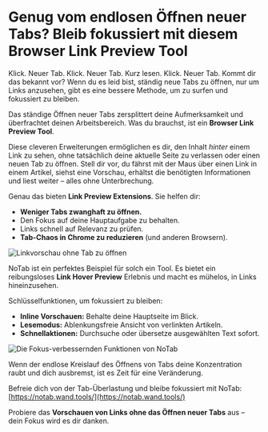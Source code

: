 # Genug vom endlosen Öffnen neuer Tabs? Bleib fokussiert mit diesem Browser Link Preview Tool

Klick. Neuer Tab. Klick. Neuer Tab. Kurz lesen. Klick. Neuer Tab. Kommt dir das bekannt vor? Wenn du es leid bist, ständig neue Tabs zu öffnen, nur um Links anzusehen, gibt es eine bessere Methode, um zu surfen und fokussiert zu bleiben.

Das ständige Öffnen neuer Tabs zersplittert deine Aufmerksamkeit und überfrachtet deinen Arbeitsbereich. Was du brauchst, ist ein **Browser Link Preview Tool**.

Diese cleveren Erweiterungen ermöglichen es dir, den Inhalt *hinter* einem Link zu sehen, ohne tatsächlich deine aktuelle Seite zu verlassen oder einen neuen Tab zu öffnen. Stell dir vor, du fährst mit der Maus über einen Link in einem Artikel, siehst eine Vorschau, erhältst die benötigten Informationen und liest weiter – alles ohne Unterbrechung.

Genau das bieten **Link Preview Extensions**. Sie helfen dir:
*   **Weniger Tabs zwanghaft zu öffnen.**
*   Den Fokus auf deine Hauptaufgabe zu behalten.
*   Links schnell auf Relevanz zu prüfen.
*   **Tab-Chaos in Chrome zu reduzieren** (und anderen Browsern).

![Linkvorschau ohne Tab zu öffnen](images/notab1.png)

NoTab ist ein perfektes Beispiel für solch ein Tool. Es bietet ein reibungsloses **Link Hover Preview** Erlebnis und macht es mühelos, in Links hineinzusehen.

Schlüsselfunktionen, um fokussiert zu bleiben:
*   **Inline Vorschauen:** Behalte deine Hauptseite im Blick.
*   **Lesemodus:** Ablenkungsfreie Ansicht von verlinkten Artikeln.
*   **Schnellaktionen:** Durchsuche oder übersetze ausgewählten Text sofort.

![Die Fokus-verbessernden Funktionen von NoTab](images/notab2.png)

Wenn der endlose Kreislauf des Öffnens von Tabs deine Konzentration raubt und dich ausbremst, ist es Zeit für eine Veränderung.

Befreie dich von der Tab-Überlastung und bleibe fokussiert mit NoTab: [https://notab.wand.tools/](https://notab.wand.tools/)

Probiere das **Vorschauen von Links ohne das Öffnen neuer Tabs** aus – dein Fokus wird es dir danken.
